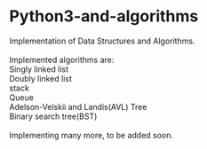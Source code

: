 # Python3-and-algorithms
Implementation of Data Structures and Algorithms.<br />
 <br />
Implemented algorithms are:<br />
  Singly linked list<br />
  Doubly linked list<br />
  stack<br />
  Queue<br />
  Adelson-Velskii and Landis(AVL) Tree<br />
  Binary search tree(BST)<br />
   <br />
Implementing many more, to be added soon.
